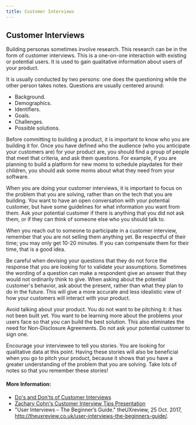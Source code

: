 ```yaml
---
title: Customer Interviews
---
```

## Customer Interviews

Building personas sometimes involve research. This research can be in the form of customer interviews. This is a one-on-one interaction with existing or potential users. It is used to gain qualitative information about users of your product. 

It is usually conducted by two persons: one does the questioning while the other person takes notes. Questions are usually centered around:

* Background.
* Demographics.
* Identifiers.
* Goals.
* Challenges. 
* Possible solutions.

Before committing to building a product, it is important to know who you are building it for. Once you have defined who the audience (who you anticipate your customers are) for your product are, you should find a group of people that meet that criteria, and ask them questions. For example, if you are planning to build a platform for new moms to schedule playdates for their children, you should ask some moms about what they need from your software.

When you are doing your customer interviews, it is important to focus on the problem that you are solving, rather than on the tech that you are building. You want to have an open conversation with your potential customer, but have some guidelines for what information you want from them. Ask your potential customer if there is anything that you did not ask them, or if they can think of someone else who you should talk to.

When you reach out to someone to participate in a customer interview, remember that you are not selling them anything yet. Be respectful of their time; you may only get 10-20 minutes. If you can compensate them for their time, that is a good idea.

Be careful when devising your questions that they do not force the response that you are looking for to validate your assumptions. Sometimes the wording of a question can make a respondent give an answer that they would not ordinarily think to give. When asking about the potential customer's behavior, ask about the present, rather than what they plan to do in the future. This will give a more accurate and less idealistic view of how your customers will interact with your product. 

Avoid talking about your product. You do not want to be pitching it: it has not been built yet. You want to be learning more about the problems your users face so that you can build the best solution. This also eliminates the need for Non-Disclosure Agreements. Do not ask your potential customer to sign one.

Encourage your interviewee to tell you stories. You are looking for qualitative data at this point. Having these stories will also be beneficial when you go to pitch your product, because it shows that you have a greater understanding of the problem that you are solving. Take lots of notes so that you remember these stories!

#### More Information:
<!-- Please add any articles you think might be helpful to read before writing the article -->
 - <a href="https://venturewell.org/customer-interviews/">Do's and Don'ts of Customer Interviews</a>
 - <a href="https://www.slideshare.net/ZacharyCohn/18-customer-interview-tips">Zachary Cohn's Customer Interview Tips Presentation</a>
 - "User Interviews – The Beginner’s Guide." theUXreview, 25 Oct. 2017, http://theuxreview.co.uk/user-interviews-the-beginners-guide/.

